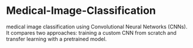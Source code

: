 # Medical-Image-Classification
medical image classification using Convolutional Neural Networks (CNNs). It compares two approaches: training a custom CNN from scratch and transfer learning with a pretrained model.
